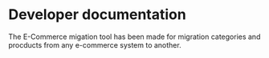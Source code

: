 # Developer documentation

The E-Commerce migation tool has been made for migration categories and procducts from any e-commerce system to another.